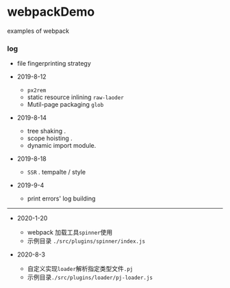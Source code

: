 # webpackDemo
examples of webpack

### log

* file fingerprinting strategy

* 2019-8-12
    
    - `px2rem`
    - static resource inlining `raw-laoder`
    - Mutil-page packaging `glob`

* 2019-8-14

    - tree shaking . 
    - scope hoisting . 
    - dynamic import module.

* 2019-8-18

    - `SSR` . tempalte / style 

* 2019-9-4
 
    - print errors' log building

______________________________________________________________

* 2020-1-20

    - webpack 加载工具`spinner`使用
    - 示例目录 `./src/plugins/spinner/index.js`

* 2020-8-3

     - 自定义实现`loader`解析指定类型文件`.pj`
     - 示例目录`./src/plugins/loader/pj-loader.js`